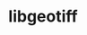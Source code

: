 ---
title: "libgeotiff"
layout: cache
categories: [package, v0.19]
meta: {"versions": ["1.6.0"], "compilers": ["gcc@=7.3.1"], "oss": ["amzn2"], "platforms": ["linux"], "targets": ["x86_64_v3"], "stacks": ["ml-cpu", "ml-cuda"], "num_specs": 1, "num_specs_by_stack": {"ml-cuda": 1, "ml-cpu": 1}}
spec_details: [{"hash": "dxq7l2biou4k2y2jto5dacpfliwp52ix", "compiler": "gcc@=7.3.1", "versions": ["1.6.0"], "os": "amzn2", "platform": "linux", "target": "x86_64_v3", "variants": ["build_system=autotools", "+jpeg", "+proj", "+zlib"], "stacks": ["ml-cuda", "ml-cpu"], "size": "-", "tarball": "https://binaries.spack.io/releases/v0.19/build_cache/linux-amzn2-x86_64_v3/gcc-7.3.1/libgeotiff-1.6.0/linux-amzn2-x86_64_v3-gcc-7.3.1-libgeotiff-1.6.0-dxq7l2biou4k2y2jto5dacpfliwp52ix.spack"}]
---